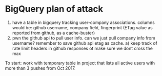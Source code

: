 # BigQuery plan of attack

1. have a table in bigquery tracking user-company associations. columns would be: github username, company field, fingerprint (ETag value as reported from github, as a cache-buster)
2. pwn the github api to pull user info. can we just pull company info from username? remember to save github api etag as cache.
  a) keep track of rate limit headers in github responses ot make sure we dont cross the max

To start: work with temporary table in project that lists all active users with more than 3 pushes from Oct 2017.
